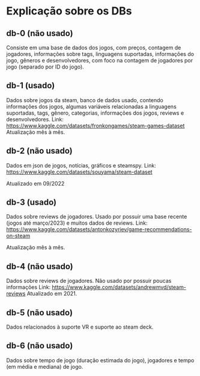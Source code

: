 # Explicação sobre os DBs

## db-0 (não usado)

Consiste em uma base de dados dos jogos, com preços, contagem de jogadores, informações sobre tags, linguagens suportadas, informações do jogo, gêneros e desenvolvedores, com foco na contagem de jogadores por jogo (separado por ID do jogo).

## db-1 (usado)

Dados sobre jogos da steam, banco de dados usado, contendo informações dos jogos, algumas variáveis relacionadas a linguagens suportadas, tags, gênero, categorias, informações dos jogos, reviews e desenvolvedores. 
Link: https://www.kaggle.com/datasets/fronkongames/steam-games-dataset
Atualização mês à mês.

## db-2 (não usado)

Dados em json de jogos, notícias, gráficos e steamspy.
Link: https://www.kaggle.com/datasets/souyama/steam-dataset

Atualizado em 09/2022

## db-3 (usado)

Dados sobre reviews de jogadores. Usado por possuir uma base recente (jogos até março/2023) e muitos dados de reviews.
Link: https://www.kaggle.com/datasets/antonkozyriev/game-recommendations-on-steam

Atualização mês à mês.

## db-4 (não usado)

Dados sobre reviews de jogadores. Não usado por possuir poucas informações
Link: https://www.kaggle.com/datasets/andrewmvd/steam-reviews
Atualizado em 2021.

## db-5 (não usado)

Dados relacionados à suporte VR e suporte ao steam deck.

## db-6 (não usado)

Dados sobre tempo de jogo (duração estimada do jogo), jogadores e tempo (em média e mediana) de jogo.